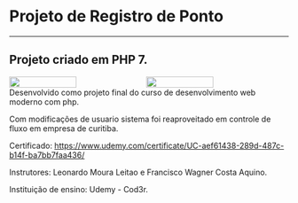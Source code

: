 # Projeto de Registro de Ponto
-----------------------------------------------------------------------------------------------------------------------------------------------------------------------------------
Projeto criado em PHP 7.
-----------------------------------------------------------------------------------------------------------------------------------------------------------------------------------
<head>
<style>
  .fotos {
  display: flex;
  width: 100%;
  }
  
  img {
  display: flexbox;
  }
</style>
</head>
<div class='fotos'>
<img src='https://scontent.fcwb2-1.fna.fbcdn.net/v/t1.15752-9/127621252_821941498368964_2887043926843775583_n.png?_nc_cat=108&ccb=2&_nc_sid=ae9488&_nc_ohc=ERdBqy0bahUAX9goasc&_nc_ht=scontent.fcwb2-1.fna&oh=c99825a91147c3f4eb4fe5718c7b1d6f&oe=5FE755D7' width='49%'/>
<img src='https://scontent.fcwb2-1.fna.fbcdn.net/v/t1.15752-9/126490789_380030016411878_8409655332908715573_n.png?_nc_cat=109&ccb=2&_nc_sid=ae9488&_nc_ohc=TFtnZXlCuJoAX-pbNr-&_nc_ht=scontent.fcwb2-1.fna&oh=a77df0c5a3823074f1772ff0032423e4&oe=5FE8C348' width='49%'/>
</div>
Desenvolvido como projeto final do curso de desenvolvimento web moderno com php.

Com modificações de usuario sistema foi reaproveitado em controle de fluxo em empresa de curitiba.

Certificado: https://www.udemy.com/certificate/UC-aef61438-289d-487c-b14f-ba7bb7faa436/ <br>

Instrutores: Leonardo Moura Leitao e Francisco Wagner Costa Aquino.<br>

Instituição de ensino: Udemy - Cod3r.


